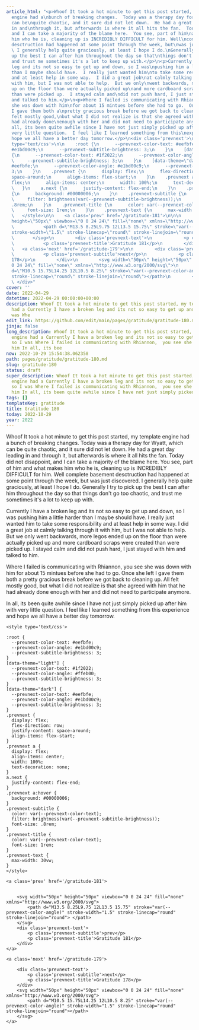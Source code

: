 ```yaml
---
article_html: "<p>Whoof It took a hot minute to get this post started, my template
  engine had a\nbunch of breaking changes.  Today was a therapy day for Wyatt, which
  can be\nquite chaotic, and it sure did not let down.  He had a great day leading
  in and\nthrough it, but afterwards is where it all hits the fan.  Today did not\ndisappoint,
  and I can take a majority of the blame here.  You see, part of him\nand what makes
  him who he is, cleaning up is INCREDIBLY DIFFICULT for him. Well\ncomplete basement
  desctruction had happened at some point through the week, but\nwas just discovered.
  \ I generally help quite graciously, at least I hope I do.\nGenerally I try to pick
  up the best I can after him throughout the day so that\nthings don't go too chaotic,
  and trust me sometimes it's a lot to keep up with.</p>\n<p>Currently I have a broken
  leg and its not so easy to get up and down, so I was\npushing him a little harder
  than I maybe should have.  I really just wanted him\nto take some responsibility
  and at least help in some way.  I did a great job\nat calmly talking through it
  with him, but I was not able to help.  But we only\nwent backwards, more legos ended
  up on the floor than were actually picked up\nand more cardboard scraps were created
  than were picked up.  I stayed calm and\ndid not push hard, I just stayed with him
  and talked to him.</p>\n<p>Where I failed is communicating with Rhiannon,  you see
  she was down with him\nfor about 15 mintues before she had to go.  Once she left
  I gave them both a\npretty gracious break before we got back to cleaning up.  All
  felt mostly good,\nbut what I did not realize is that she agreed with him that he
  had already done\nenough with her and did not need to participate anymore.</p>\n<p>In
  all, its been quite awhile since I have not just simply picked up after him\nwith
  very little question.  I feel like I learned something from this\nexperience and
  hope we all have a better day tomorrow.</p>\n<div class='prevnext'>\n\n    <style
  type='text/css'>\n\n    :root {\n      --prevnext-color-text: #eefbfe;\n      --prevnext-color-angle:
  #e1bd00c9;\n      --prevnext-subtitle-brightness: 3;\n    }\n    [data-theme=\"light\"]
  {\n      --prevnext-color-text: #1f2022;\n      --prevnext-color-angle: #ffeb00;\n
  \     --prevnext-subtitle-brightness: 3;\n    }\n    [data-theme=\"dark\"] {\n      --prevnext-color-text:
  #eefbfe;\n      --prevnext-color-angle: #e1bd00c9;\n      --prevnext-subtitle-brightness:
  3;\n    }\n    .prevnext {\n      display: flex;\n      flex-direction: row;\n      justify-content:
  space-around;\n      align-items: flex-start;\n    }\n    .prevnext a {\n      display:
  flex;\n      align-items: center;\n      width: 100%;\n      text-decoration: none;\n
  \   }\n    a.next {\n      justify-content: flex-end;\n    }\n    .prevnext a:hover
  {\n      background: #00000006;\n    }\n    .prevnext-subtitle {\n      color: var(--prevnext-color-text);\n
  \     filter: brightness(var(--prevnext-subtitle-brightness));\n      font-size:
  .8rem;\n    }\n    .prevnext-title {\n      color: var(--prevnext-color-text);\n
  \     font-size: 1rem;\n    }\n    .prevnext-text {\n      max-width: 30vw;\n    }\n
  \   </style>\n\n    <a class='prev' href='/gratitude-181'>\n\n\n        <svg width=\"50px\"
  height=\"50px\" viewbox=\"0 0 24 24\" fill=\"none\" xmlns=\"http://www.w3.org/2000/svg\">\n
  \           <path d=\"M13.5 8.25L9.75 12L13.5 15.75\" stroke=\"var(--prevnext-color-angle)\"
  stroke-width=\"1.5\" stroke-linecap=\"round\" stroke-linejoin=\"round\"> </path>\n
  \       </svg>\n        <div class='prevnext-text'>\n            <p class='prevnext-subtitle'>prev</p>\n
  \           <p class='prevnext-title'>Gratitude 181</p>\n        </div>\n    </a>\n\n
  \   <a class='next' href='/gratitude-179'>\n\n        <div class='prevnext-text'>\n
  \           <p class='prevnext-subtitle'>next</p>\n            <p class='prevnext-title'>Gratitude
  178</p>\n        </div>\n        <svg width=\"50px\" height=\"50px\" viewbox=\"0
  0 24 24\" fill=\"none\" xmlns=\"http://www.w3.org/2000/svg\">\n            <path
  d=\"M10.5 15.75L14.25 12L10.5 8.25\" stroke=\"var(--prevnext-color-angle)\" stroke-width=\"1.5\"
  stroke-linecap=\"round\" stroke-linejoin=\"round\"></path>\n        </svg>\n    </a>\n
  \ </div>"
cover: ''
date: 2022-04-29
datetime: 2022-04-29 00:00:00+00:00
description: Whoof It took a hot minute to get this post started, my template engine
  had a Currently I have a broken leg and its not so easy to get up and down, so I
  was Whe
edit_link: https://github.com/edit/main/pages/gratitude/gratitude-180.md
jinja: false
long_description: Whoof It took a hot minute to get this post started, my template
  engine had a Currently I have a broken leg and its not so easy to get up and down,
  so I was Where I failed is communicating with Rhiannon,  you see she was down with
  him In all, its bee
now: 2022-10-29 15:54:38.062358
path: pages/gratitude/gratitude-180.md
slug: gratitude-180
status: draft
super_description: Whoof It took a hot minute to get this post started, my template
  engine had a Currently I have a broken leg and its not so easy to get up and down,
  so I was Where I failed is communicating with Rhiannon,  you see she was down with
  him In all, its been quite awhile since I have not just simply picked up after him
tags: []
templateKey: gratitude
title: Gratitude 180
today: 2022-10-29
year: 2022
---
```


Whoof It took a hot minute to get this post started, my template engine had a
bunch of breaking changes.  Today was a therapy day for Wyatt, which can be
quite chaotic, and it sure did not let down.  He had a great day leading in and
through it, but afterwards is where it all hits the fan.  Today did not
disappoint, and I can take a majority of the blame here.  You see, part of him
and what makes him who he is, cleaning up is INCREDIBLY DIFFICULT for him. Well
complete basement desctruction had happened at some point through the week, but
was just discovered.  I generally help quite graciously, at least I hope I do.
Generally I try to pick up the best I can after him throughout the day so that
things don't go too chaotic, and trust me sometimes it's a lot to keep up with.

Currently I have a broken leg and its not so easy to get up and down, so I was
pushing him a little harder than I maybe should have.  I really just wanted him
to take some responsibility and at least help in some way.  I did a great job
at calmly talking through it with him, but I was not able to help.  But we only
went backwards, more legos ended up on the floor than were actually picked up
and more cardboard scraps were created than were picked up.  I stayed calm and
did not push hard, I just stayed with him and talked to him.

Where I failed is communicating with Rhiannon,  you see she was down with him
for about 15 mintues before she had to go.  Once she left I gave them both a
pretty gracious break before we got back to cleaning up.  All felt mostly good,
but what I did not realize is that she agreed with him that he had already done
enough with her and did not need to participate anymore.

In all, its been quite awhile since I have not just simply picked up after him
with very little question.  I feel like I learned something from this
experience and hope we all have a better day tomorrow.
<div class='prevnext'>

    <style type='text/css'>

    :root {
      --prevnext-color-text: #eefbfe;
      --prevnext-color-angle: #e1bd00c9;
      --prevnext-subtitle-brightness: 3;
    }
    [data-theme="light"] {
      --prevnext-color-text: #1f2022;
      --prevnext-color-angle: #ffeb00;
      --prevnext-subtitle-brightness: 3;
    }
    [data-theme="dark"] {
      --prevnext-color-text: #eefbfe;
      --prevnext-color-angle: #e1bd00c9;
      --prevnext-subtitle-brightness: 3;
    }
    .prevnext {
      display: flex;
      flex-direction: row;
      justify-content: space-around;
      align-items: flex-start;
    }
    .prevnext a {
      display: flex;
      align-items: center;
      width: 100%;
      text-decoration: none;
    }
    a.next {
      justify-content: flex-end;
    }
    .prevnext a:hover {
      background: #00000006;
    }
    .prevnext-subtitle {
      color: var(--prevnext-color-text);
      filter: brightness(var(--prevnext-subtitle-brightness));
      font-size: .8rem;
    }
    .prevnext-title {
      color: var(--prevnext-color-text);
      font-size: 1rem;
    }
    .prevnext-text {
      max-width: 30vw;
    }
    </style>
    
    <a class='prev' href='/gratitude-181'>
    

        <svg width="50px" height="50px" viewbox="0 0 24 24" fill="none" xmlns="http://www.w3.org/2000/svg">
            <path d="M13.5 8.25L9.75 12L13.5 15.75" stroke="var(--prevnext-color-angle)" stroke-width="1.5" stroke-linecap="round" stroke-linejoin="round"> </path>
        </svg>
        <div class='prevnext-text'>
            <p class='prevnext-subtitle'>prev</p>
            <p class='prevnext-title'>Gratitude 181</p>
        </div>
    </a>
    
    <a class='next' href='/gratitude-179'>
    
        <div class='prevnext-text'>
            <p class='prevnext-subtitle'>next</p>
            <p class='prevnext-title'>Gratitude 178</p>
        </div>
        <svg width="50px" height="50px" viewbox="0 0 24 24" fill="none" xmlns="http://www.w3.org/2000/svg">
            <path d="M10.5 15.75L14.25 12L10.5 8.25" stroke="var(--prevnext-color-angle)" stroke-width="1.5" stroke-linecap="round" stroke-linejoin="round"></path>
        </svg>
    </a>
  </div>